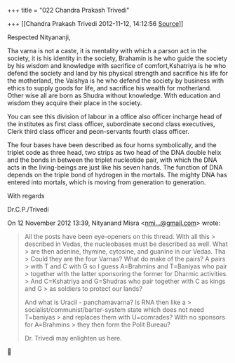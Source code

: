 +++
title = "022 Chandra Prakash Trivedi"

+++
[[Chandra Prakash Trivedi	2012-11-12, 14:12:56 [Source](https://groups.google.com/g/bvparishat/c/kN_lAHN9lOo)]]



Respected Nityananji,  
  
Tha varna is not a caste, it is mentality with which a parson act in the society, it is his identity in the society, Brahamin is he who guide the society by his wisdom and knowledge with sacrifice of comfort,Kshatriya is he who defend the society and land by his physical strength and sacrifice his life for the motherland, the Vaishya is he who defend the society by business with ethics to supply goods for life, and sacrifice his wealth for motherland. Other wise all are born as Shudra without knowledge. With education and wisdom they acquire their place in the society.  
  
You can see this division of labour in a office also officer incharge head of the institutes as first class officer, subordinate second class executives, Clerk third class officer and peon-servants fourth class officer.  
  
The four bases have been described as four horns symbolically, and the triplet code as three head, two strips as two head of the DNA double helix and the bonds in between the triplet nucleotide pair, with which the DNA acts in the living-beings are just like his seven hands. The function of DNA depends on the triple bond of hydrogen in the mortals. The mighty DNA has entered into mortals, which is moving from generation to generation.  
  
With regards  
  
Dr.C.P./Trivedi  
  
  
  
  
  

On 12 November 2012 13:39, Nityanand Misra \<[nmi...@gmail.com]()\> wrote:  

>   
> All the posts have been eye-openers on this thread. With all this > described in Vedas, the nucleobases must be described as well. What > are then adenine, thymine, cytosine, and guanine in our Vedas. Tha > Could they are the four Varnas? What do make of the pairs? A pairs > with T and C with G so I guess A=Brahmins and T=Baniyas who pair > together with the latter sponsoring the former for Dharmic activities. > And C=Kshatriya and G=Shudras who pair together with C as kings and G > as soldiers to protect our lands?  
>   
> And what is Uracil - panchamavarna? Is RNA then like a > socialist/communist/barter-system state which does not need T=baniyas > and replaces them with U=comrades? With no sponsors for A=Brahmins > they then form the Polit Bureau?  
>   
> Dr. Trivedi may enlighten us here.



